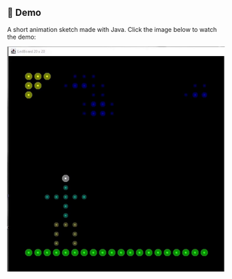## 🎥 Demo

A short animation sketch made with Java. Click the image below to watch the demo:

[![Watch the demo](media/thumbnail.png)](https://raw.githubusercontent.com/GrayCloud98/LED-Animation/master/media/led-animation-demo.mp4)
